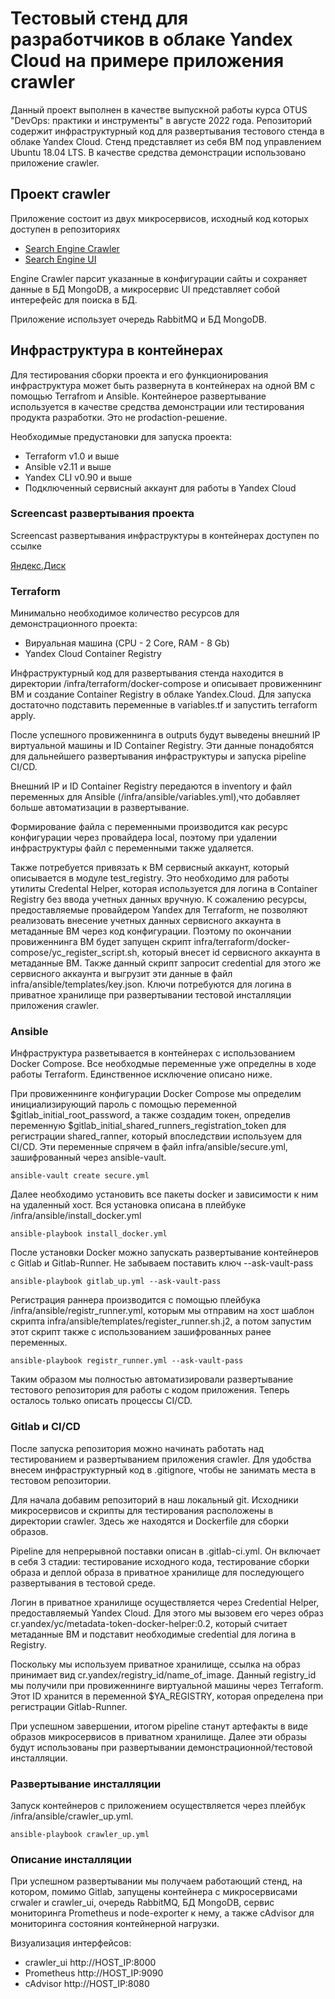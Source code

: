 
# Тестовый стенд для разработчиков в облаке Yandex Cloud на примере приложения crawler

Данный проект выполнен в качестве выпускной работы курса OTUS "DevOps: практики и инструменты" в августе 2022 года. Репозиторий содержит инфраструктурный код для развертывания тестового стенда в облаке Yandex Cloud. Стенд представляет из себя ВМ под управлением Ubuntu 18.04 LTS. В качестве средства демонстрации использовано приложение crawler.

## Проект crawler

Приложение состоит из двух микросервисов, исходный код которых доступен в репозиториях
- [Search Engine Crawler](https://github.com/express42/search_engine_crawler.git)
- [Search Engine UI](https://github.com/express42/search_engine_ui.git)

Engine Crawler парсит указанные в конфигурации сайты и сохраняет данные в БД MongoDB, а микросервис UI представляет собой интерефейс для поиска в БД.

Приложение использует очередь RabbitMQ и БД MongoDB.

## Инфраструктура в контейнерах

Для тестирования сборки проекта и его функционирования инфраструктура может быть развернута в контейнерах на одной ВМ с помощью Terrafrom и Ansible. Контейнерое развертывание используется в качестве средства демонстрации или тестирования продукта разработки. Это не prodaction-решение.

Необходимые предустановки для запуска проекта:

- Terraform v1.0 и выше
- Ansible v2.11 и выше
- Yandex CLI v0.90 и выше
- Подключенный сервисный аккаунт для работы в Yandex Cloud

### Screencast развертывания проекта

Screencast развертывания инфраструктуры в контейнерах доступен по ссылке

[Яндекс.Диск](https://disk.yandex.ru/i/VbkxYfaVH6HGZw "Скринкаст развертывания")

### Terraform

Минимально необходимое количество ресурсов для демонстрационного проекта:

- Вируальная машина (CPU - 2 Core, RAM - 8 Gb)
- Yandex Cloud Container Registry

Инфраструктурный код для развертывания стенда находится в директории /infra/terraform/docker-compose и описывает провиженнинг ВМ и создание Container Registry в облаке Yandex.Cloud. Для запуска достаточно подставить переменные в variables.tf и запустить terraform apply.

После успешного провиженнинга в outputs будут выведены внешний IP виртуальной машины и ID Container Registry. Эти данные понадобятся для дальнейшего развертывания инфраструктуры и запуска pipeline CI/CD.

Внешний IP и ID Container Registry передаются в inventory и файл переменных для Ansible (/infra/ansible/variables.yml),что добавляет больше автоматизации в развертывание.

Формирование файла с переменными производится как ресурс конфигурации через провайдера local, поэтому при удалении инфраструктуры файл с переменными также удаляется.

Также потребуется привязать к ВМ сервисный аккаунт, который описывается в модуле test_registry. Это необходимо для работы утилиты Credental Helper, которая используется для логина в Container Registry без ввода учетных данных вручную. К сожалению ресурсы, предоставляемые провайдером Yandex для Terraform, не позволяют реализовать внесение учетных данных сервисного аккаунта в метаданные ВМ через код конфигурации. Поэтому по окончании провиженнинга ВМ будет запущен скрипт infra/terraform/docker-compose/yc_register_script.sh, который внесет id сервисного аккаунта в метаданные ВМ. Также данный скрипт запросит credential для этого же сервисного аккаунта и выгрузит эти данные в файл infra/ansible/templates/key.json. Ключи потребуются для логина в приватное хранилище при развертывании тестовой инсталляции приложения crawler.

### Ansible

Инфраструктура разветывается в контейнерах с использованием Docker Compose. Все необходмые переменные уже определны в ходе работы Terraform. Единственное исключение описано ниже.

При провиженнинге конфигурации Docker Compose мы определим инициализирующий пароль с помощью переменной $gitlab_initial_root_password, а также создадим токен, определив переменную $gitlab_initial_shared_runners_registration_token для регистрации shared_ranner, который впоследствии используем для CI/CD. Эти переменные спрячем в файл infra/ansible/secure.yml, зашифрованный через ansible-vault.

    ansible-vault create secure.yml

Далее необходимо установить все пакеты docker и зависимости к ним на удаленный хост. Вся установка описана в плейбуке /infra/ansible/install_docker.yml

    ansible-playbook install_docker.yml

После установки Docker можно запускать развертывание контейнеров с Gitlab и Gitlab-Runner. Не забываем поставить ключ --ask-vault-pass

    ansible-playbook gitlab_up.yml --ask-vault-pass

Регистрация раннера производится с помощью плейбука /infra/ansible/registr_runner.yml, которым мы отправим на хост шаблон скрипта infra/ansible/templates/register_runner.sh.j2, а потом запустим этот скрипт также с использованием зашифрованных ранее переменных.

    ansible-playbook registr_runner.yml --ask-vault-pass

Таким образом мы полностью автоматизировали развертывание тестового репозитория для работы с кодом приложения. Теперь осталось только описать процессы CI/CD.

### Gitlab и CI/CD

После запуска репозитория можно начинать работать над тестированием и развертыванием приложения crawler. Для удобства внесем инфраструктурный код в .gitignore, чтобы не занимать места в тестовом репозитории.

Для начала добавим репозиторий в наш локальный git. Исходники микросервисов и скрипты для тестирования расположены в директории crawler. Здесь же находятся и Dockerfile для сборки образов.

Pipeline для непрерывной поставки описан в .gitlab-ci.yml. Он включает в себя 3 стадии: тестирование исходного кода, тестирование сборки образа и деплой образа в приватное хранилище для последующего развертывания в тестовой среде.

Логин в приватное хранилище осуществляется через Credential Helper, предоставляемый Yandex Cloud. Для этого мы вызовем его через образ cr.yandex/yc/metadata-token-docker-helper:0.2, который считает метаданные ВМ и подставит необходимые credential для логина в Registry.

Поскольку мы используем приватное хранилище, ссылка на образ принимает вид cr.yandex/registry_id/name_of_image. Данный registry_id мы получили при провиженнинге виртуальной машины через Terraform. Этот ID хранится в переменной $YA_REGISTRY, которая определена при регистрации Gitlab-Runner.

При успешном завершении, итогом pipeline станут артефакты в виде образов микросервисов в приватном хранилище. Далее эти образы будут использованы при развертывании демонстрационной/тестовой инсталляции.

### Развертывание инсталляции

Запуск контейнеров с приложением осуществляется через плейбук /infra/ansible/crawler_up.yml.

    ansible-playbook crawler_up.yml

### Описание инсталляции

При успешном развертывании мы получаем работающий стенд, на котором, помимо Gitlab, запущены контейнера с микросервисами crwaler и crawler_ui, очередь RabbitMQ, БД MongoDB, сервис мониторинга Prometheus и node-exporter к нему, а также cAdvisor для мониторинга состояния контейнерной нагрузки.

Визуализация интерфейсов:

- crawler_ui http://HOST_IP:8000
- Prometheus http://HOST_IP:9090
- cAdvisor http://HOST_IP:8080
